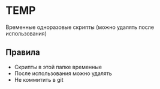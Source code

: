 # TEMP

Временные одноразовые скрипты (можно удалять после использования)

## Правила

- Скрипты в этой папке временные
- После использования можно удалять
- Не коммитить в git
